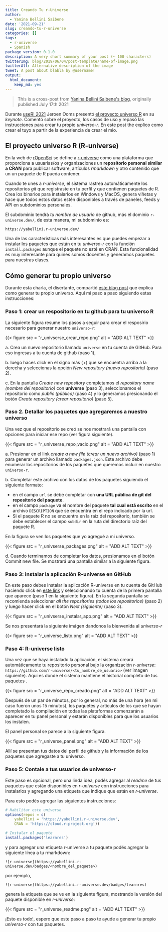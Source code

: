 ```yaml
---
title: Creando Tu r-Universe
author:
  - Yanina Bellini Saibene
date: '2021-09-21'
slug: creando-tu-r-universe
categories: []
tags:
  - r-universe
  - Spanish
package_version: 0.1.0
description: A very short summary of your post (~ 100 characters)
twitterImg: blog/2019/06/04/post-template/name-of-image.png
twitterAlt: Alternative description of the image
tweet: A post about blabla by @username!
output:
  html_document:
    keep_md: yes
---
```



> This is a cross-post from 
> [Yanina Bellini Saibene's blog](https://yabellini.netlify.app/es/post/r_universe/), 
> originally published July 17th 2021

Durante [useR! 2021](https://user2021.r-project.org/) Jeroen Ooms presentó [el proyecto universo R](https://jeroen.github.io/user2021/#1) en su *keynote*. 
Comentó sobre el proyecto, los casos de uso y repasó las instrucciones para crear tu propio *universo-r*. En este post the explico como crear el tuyo a partir de la experiencia de crear el mio.


## El proyecto universo R (R-universe)

En la web de [rOpenSci](https://ropensci.org/) se define a [r-universe](https://r-universe.dev/organizations/) como una plataforma que proporciona a usuarias/os y organizaciones un **repositorio personal similar a CRAN** para publicar software, artículos *rmarkdown* y otro contenido que un un paquete de R pueda contener.


Cuando te unes a *r-universe*, el sistema rastrea automáticamente los repositorios *git* que registraste en tu perfil y que contienen paquetes de R. 
Crea los binarios para instalarlos en Windows y MacOS, genera viñetas y hace que todos estos datos estén disponibles a través de paneles, feeds y API en subdominios personales.

El subdominio tendrá *tu nombre de usuario* de github, más el dominio `r-universe.dev/`, de esta manera, mi subdominio es:

`https://yabellini.r-universe.dev/`

Una de las características más interesantes es que puedes empezar a instalar los paquetes que están en tu *universo-r* con la función `install.packages` aunque el paquete no esté en CRAN. 
Esta funcionalidad es muy interesante para quines somos docentes y generamos paquetes para nuestras clases.

## Cómo generar tu propio universo

Durante esta charla, el disertante, compartió [este blog post](blog/2021/06/22/setup-runiverse/) que explica como generar tu propio universo. Aquí mi paso a paso siguiendo estas instrucciones:


### Paso 1: crear un respositorio en tu github para tu universo R

La siguiente figura resume los pasos a seguir para crear el resposirio necesario para generar nuestro `universo-r`:

{{< figure src = "r_univserse_crear_repo.png" alt = "ADD ALT TEXT" >}}


a. Crea un nuevo repositorio llamado `universe` en tu cuenta de GitHub. Para eso ingresas a tu cuenta de github (paso 1),

b. luego haces click en el signo más (+) que se encuentra arriba a la derecha y seleccionas la opción *New repository (nuevo repositorio)* (paso 2).

c. En la pantalla *Create new repository* completamos el *repository name (nombre del repositorio)* con **universe** (paso 3), seleccionamos el repositorio como *public (público)* (paso 4) y lo generamos presionando el botón *Create repository (crear repositorio)* (paso 5).

### Paso 2. Detallar los paquetes que agregaremos a nuestro universo
Una vez que el repositorio se creó se nos mostrará una pantalla con opciones para iniciar ese repo (ver figura siguiente).

{{< figure src = "r_univserse_repo_vacio.png" alt = "ADD ALT TEXT" >}}

a. Presionar en el link *create a new file (crear un nuevo archivo)* (paso 1) para generar un archivo llamado `packages.json`. Este archivo debe enumerar los repositorios de los paquetes que queremos incluir en nuestro `universo-r`.

b. Completar este archivo con los datos de los paquetes siguiendo el siguiente formato:

  - en el campo `url` se debe completar con **una URL pública de git del repositorio del paquete**.
  - en el campo `package` va el nombre del paquete **tal cual está escrito** en el archivo `DESCRIPTION` que se encuentra en el repo indicado por la url.
  - Si el paquete R no se encuentra en la raíz del repositorio, también se debe establecer el campo `subdir` en la ruta del directorio raíz del paquete R.

En la figura se ven los paquetes que yo agregué a mi universo.

{{< figure src = "r_univserse_packages.png" alt = "ADD ALT TEXT" >}}

d. Cuando terminamos de completar los datos, presionamos en el botón Commit new file. Se mostrará una pantalla similar a la siguiente figura.

### Paso 3: instalar la aplicación R-universe en GitHub

En este paso debes instalar la aplicación R-universe en tu cuenta de GitHub haciendo click en [este link](https://github.com/apps/r-universe/installations/new) y seleccionando tu cuenta de la primera pantalla que aparece (paso 1 en la siguiente figura). 
En la segunda pantalla se recomienda seleccionar *all the repositories (todos los repositorios)* (paso 2) y luego hacer click en el botón *Next (siguiente)* (paso 3).

{{< figure src = "r_univserse_instalar_app.png" alt = "ADD ALT TEXT" >}}

Se nos presentará la siguiente imágen dandonos la bienvenida al *universo-r*

{{< figure src = "r_universe_listo.png" alt = "ADD ALT TEXT" >}}


### Paso 4: R-universe listo

Una vez que se haya instalado la aplicación, el sistema creará automáticamente tu repositorio personal bajo la organización *r-universe*: `https://github.com/r-universe/<tu_nombre_de_usuario>` (ver imagen siguiente). Aquí es donde el sistema mantiene el historial completo de tus paquetes .

{{< figure src = "r_universe_repo_creado.png" alt = "ADD ALT TEXT" >}}

Después de un par de minutos, por lo general, no más de una hora (en mi caso fueron unos 15 minutos), los paquetes y artículos de los que se hayan completado la compilación en todas las plataformas comenzarán a aparecer en tu panel personal y estarán disponibles para que los usuarios los instalen.

El panel personal se parece a la siguiente figura.

{{< figure src = "r_universe_panel.png" alt = "ADD ALT TEXT" >}}

Allí se presentan tus datos del perfil de github y la información de los paquetes que agregaste a tu universo.


### Paso 5: Contale a tus usuarios de universo-r

Este paso es opcional, pero una linda idea, podés agregar al *readme* de tus paquetes que están disponibles en *r-universe* con instrucciones para instalarlos y agregando una etiqueta que indique que están en *r-universe*.

Para esto podés agregar las siguientes instrucciones:

```r
# Habilitar este universo
options(repos = c(
    yabellini = 'https://yabellini.r-universe.dev',
    CRAN = 'https://cloud.r-project.org'))

# Instalar el paquete
install.packages('learnres')
```

y para agregar una etiqueta r-universe a tu paquete podés agregar la siguiente línea a tu rmarkdown:

`![r-universe](https://yabellini.r-universe.dev/badges/<nombre_del_paquete>)`

por ejemplo,

`![r-universe](https://yabellini.r-universe.dev/badges/learnres)`

genera la etiqueta que se ve en la siguiente figura, mostrando la versión del paquete disponible en *r-universe*:

{{< figure src = "r_universe_readme.png" alt = "ADD ALT TEXT" >}}

¡Esto es todo!, espero que este paso a paso te ayude a generar tu propio *universo-r* con tus paquetes.
